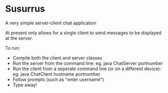 # Susurrus
A very simple server-client chat application

At present only allows for a single client to send messages to be displayed at the server.

To run:
* Compile both the client and server classes
* Run the server from the command line: eg. java ChatServer portnumber
* Run the client from a seperate command line (or on a different device): eg. java ChatClient hostname portnumber
* Follow prompts (such as "enter username")
* Type away!

